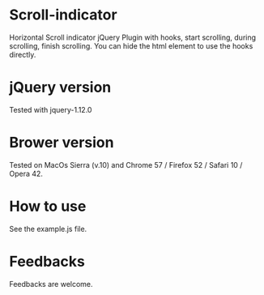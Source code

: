 # Scroll-indicator
Horizontal Scroll indicator jQuery Plugin with hooks, start scrolling, during scrolling, finish scrolling. You can hide the html element to use the hooks directly. 

# jQuery version
Tested with jquery-1.12.0

# Brower version
Tested on MacOs Sierra (v.10) and Chrome 57 / Firefox 52 / Safari 10 / Opera 42.

# How to use
See the example.js file.

# Feedbacks
Feedbacks are welcome.
